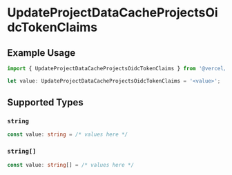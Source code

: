 # UpdateProjectDataCacheProjectsOidcTokenClaims

## Example Usage

```typescript
import { UpdateProjectDataCacheProjectsOidcTokenClaims } from '@vercel/client/models/operations';

let value: UpdateProjectDataCacheProjectsOidcTokenClaims = '<value>';
```

## Supported Types

### `string`

```typescript
const value: string = /* values here */
```

### `string[]`

```typescript
const value: string[] = /* values here */
```
